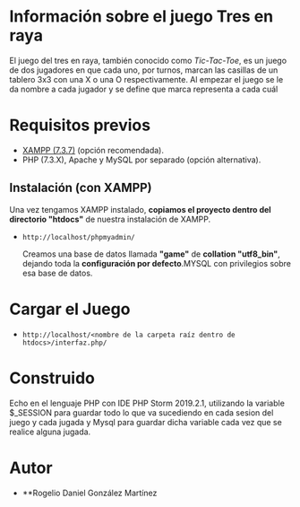 # Información sobre el juego Tres en raya

El juego del tres en raya, también conocido como *Tic-Tac-Toe*, es un juego de dos jugadores en que cada uno, por turnos,
marcan las casillas de un tablero 3x3 con una X o una O respectivamente.
Al empezar el juego se le da nombre a cada jugador y se define que marca representa a cada cuál

# Requisitos previos

* [XAMPP (7.3.7)](https://www.apachefriends.org/download.html) (opción recomendada).
* PHP (7.3.X), Apache y MySQL por separado (opción alternativa).

## Instalación (con XAMPP)

Una vez tengamos XAMPP instalado, **copiamos el proyecto dentro del directorio "htdocs"**
de nuestra instalación de XAMPP.
* ```
  http://localhost/phpmyadmin/
  ```
  
  Creamos una base de datos llamada **"game"** de **collation "utf8_bin"**, dejando toda la **configuración por defecto**.MYSQL con privilegios sobre esa base de datos.


# Cargar el Juego
* ```
  http://localhost/<nombre de la carpeta raíz dentro de htdocs>/interfaz.php/
  ```
# Construido
Echo en el lenguaje PHP con IDE PHP Storm 2019.2.1, utilizando la variable $_SESSION para guardar todo lo que va sucediendo en cada sesion del juego y cada jugada y Mysql para guardar dicha variable cada vez que se realice alguna jugada.

# Autor
* **Rogelio Daniel González Martínez